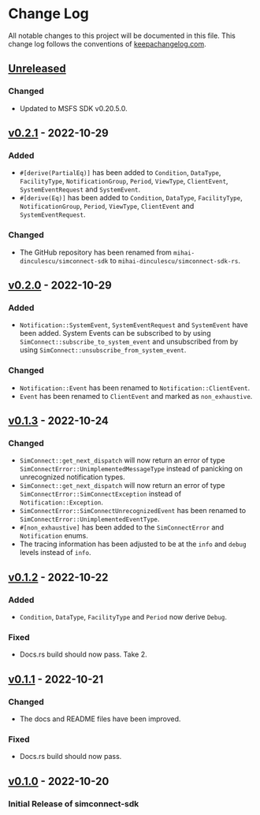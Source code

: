 # Change Log

All notable changes to this project will be documented in this
file. This change log follows the conventions of
[keepachangelog.com][keepachangelog].

## [Unreleased]

### Changed
- Updated to MSFS SDK v0.20.5.0.

## [v0.2.1] - 2022-10-29

### Added

- `#[derive(PartialEq)]` has been added to `Condition`, `DataType`, `FacilityType`, `NotificationGroup`, `Period`, `ViewType`, `ClientEvent`, `SystemEventRequest` and `SystemEvent`.
- `#[derive(Eq)]` has been added to `Condition`, `DataType`, `FacilityType`, `NotificationGroup`, `Period`, `ViewType`, `ClientEvent` and `SystemEventRequest`.

### Changed

- The GitHub repository has been renamed from `mihai-dinculescu/simconnect-sdk` to `mihai-dinculescu/simconnect-sdk-rs`.

## [v0.2.0] - 2022-10-29

### Added

- `Notification::SystemEvent`, `SystemEventRequest` and `SystemEvent` have been added. System Events can be subscribed to by using `SimConnect::subscribe_to_system_event` and unsubscribed from by using `SimConnect::unsubscribe_from_system_event`.

### Changed

- `Notification::Event` has been renamed to `Notification::ClientEvent`.
- `Event` has been renamed to `ClientEvent` and marked as `non_exhaustive`.

## [v0.1.3] - 2022-10-24

### Changed

- `SimConnect::get_next_dispatch` will now return an error of type `SimConnectError::UnimplementedMessageType` instead of panicking on unrecognized notification types.
- `SimConnect::get_next_dispatch` will now return an error of type `SimConnectError::SimConnectException` instead of `Notification::Exception`.
- `SimConnectError::SimConnectUnrecognizedEvent` has been renamed to `SimConnectError::UnimplementedEventType`.
- `#[non_exhaustive]` has been added to the `SimConnectError` and `Notification` enums.
- The tracing information has been adjusted to be at the `info` and `debug` levels instead of `info`.

## [v0.1.2] - 2022-10-22

### Added

- `Condition`, `DataType`, `FacilityType` and `Period` now derive `Debug`.

### Fixed

- Docs.rs build should now pass. Take 2.

## [v0.1.1] - 2022-10-21

### Changed

- The docs and README files have been improved.

### Fixed

- Docs.rs build should now pass.

## [v0.1.0] - 2022-10-20

### Initial Release of simconnect-sdk

[unreleased]: https://github.com/mihai-dinculescu/simconnect-sdk-rs
[v0.2.1]: https://github.com/mihai-dinculescu/simconnect-sdk-rs/tree/v0.2.1
[v0.2.0]: https://github.com/mihai-dinculescu/simconnect-sdk-rs/tree/v0.2.0
[v0.1.3]: https://github.com/mihai-dinculescu/simconnect-sdk-rs/tree/v0.1.3
[v0.1.2]: https://github.com/mihai-dinculescu/simconnect-sdk-rs/tree/v0.1.2
[v0.1.1]: https://github.com/mihai-dinculescu/simconnect-sdk-rs/tree/v0.1.1
[v0.1.0]: https://github.com/mihai-dinculescu/simconnect-sdk-rs/tree/v0.1.0
[keepachangelog]: https://keepachangelog.com
